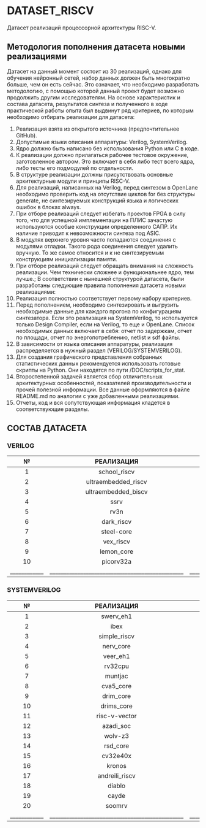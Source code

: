 # DATASET_RISCV
Датасет реализаций процессорной архитектуры RISC-V.
## Методология пополнения датасета новыми реализациями
Датасет на данный момент состоит из 30 реализаций, однако для обучения нейронный сетей, набор данных должен быть многократно больше, чем он есть сейчас. Это означает, что необходимо разработать методологию, с помощью которой данный проект будет возможно продолжить другим исследователям. 
На основе характеристик и состава датасета, результатов синтеза и полученного в ходе практической работы опыта был выдвинут ряд критериев, по которым необходимо отбирать реализации для датасета:
1.	Реализация взята из открытого источника (предпочтительнее GitHub).
2.	Допустимые языки описания аппаратуры: Verilog, SystemVerilog.
3.	Ядро должно быть написано без использования Python или C в коде.
4.	К реализации должно прилагаться рабочее тестовое окружение, заготовленное автором. Это включает в себя либо тест всего ядра, либо тесты его подмодулей по отдельности. 
5.	В структуре реализации должны присутствовать основные архитектурные модули и принципы RISC-V.
6.	Для реализаций, написанных на Verilog, перед синтезом в OpenLane необходимо проверить код на отсутствие циклов for без структуры generate, не синтезируемых конструкций языка и логических ошибок в блоках always.
7.	При отборе реализаций следует избегать проектов FPGA в силу того, что для успешной имплементации на ПЛИС зачастую используются особые конструкции определенного САПР. Их наличие приводит к невозможности синтеза под ASIC.
8.	В модулях верхнего уровня часто попадаются соединения с модулями отладки. Такого рода соединения следует удалить вручную. То же самое относится и к не синтезируемым конструкциям инициализации памяти.
9.	При отборе реализаций следует обращать внимания на сложность реализации. Чем технически сложнее и функциональнее ядро, тем лучше.;
В соответствии с нынешней структурой датасета, были разработаны следующие правила пополнения датасета новыми реализациями:
1.	Реализация полностью соответствует первому набору критериев.
2.	Перед пополнением, необходимо синтезировать и выгрузить необходимые данные для каждого прогона по конфигурациям синтезатора. Если это реализация на SystemVerilog, то используется только Design Compiler, если на Verilog, то еще и OpenLane. Список необходимых данных включает в себя: отчет по задержкам, отчет по площади, отчет по энергопотреблению, netlist и sdf файлы.
3.	В зависимости от языка описания аппаратуры, реализация распределяется в нужный раздел (VERILOG/SYSTEMVERILOG).
4.	Для создания графического представления собранных статистических данных рекомендуется использовать готовые скрипты на Python. Они находятся по пути /DOC/scripts_for_stat.
5.	Второстепенной задачей является сбор отличительных архитектурных особенностей, показателей производительности и прочей полезной информации. Все данные оформляются в файле README.md по аналогии с уже добавленными реализациями.
6.	Отчеты, код и вся сопутствующая информация кладется в соответствующие разделы.

## СОСТАВ ДАТАСЕТА
### VERILOG
| №                | РЕАЛИЗАЦИЯ          | АВТОР                                   |
|:-------------------------:|:--------------------:|:----------------------------------------------:|
| 1             | school_riscv                  | zhelnio    |
| 2               | ultraembedded_riscv                  | ultraembedded         |
| 3           | ultraembedded_biscv                  | ultraembedded          |
| 4        | ssrv                  | risclite                 |
| 5       | rv3n                  | risclite             |
| 6        | dark_riscv                  | darklife        |
| 7    | steel-core                  | rafaelcalcada       |
| 8 | vex_riscv                  | m-labs          |
| 9           | lemon_core                  | nmoroze       |
| 10         | picorv32a                  | YosysHQ                |
| ____________ | ________________________________________________ | ________________________________________________ |
### SYSTEMVERILOG
| №                | РЕАЛИЗАЦИЯ          | АВТОР                                   |
|:-------------------------:|:--------------------:|:----------------------------------------------:|
| 1             | swerv_eh1                  | westerndigital    |
| 2               | ibex                  | lowRISC         |
| 3           | simple_riscv                  | tilk          |
| 4        | nerv_core                  | YosysHQ                 |
| 5       | veer_eh1                  | chipsalliance             |
| 6        | rv32cpu                  | bwitherspoon        |
| 7    | muntjac                  | lowRISC       |
| 8 | cva5_core                  | openhwgroup         |
| 9           | drim_core                  | ic-lab-duth       |
| 10         | drims_core                | ic-lab-duth                |
| 11         | risc-v-vector                 | ic-lab-duth                |
| 12         | azadi_soc                 | merledu                 |
| 13         | wolv-z3                 | taneroksuz                |
| 14         | rsd_core                 | rsd-devel              |
| 15         | cv32e40x                 | openhwgroup                |
| 16         | kronos                 | SonalPinto                |
| 17         | andreili_riscv                 | andreili                 |
| 18         | diablo                 | skudlur                |
| 19         | cayde                 | skudlur                |
| 20        | soomrv                 | mathis-s                |
| ____________ | ________________________________________________ | ________________________________________________ |
